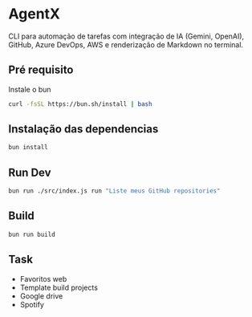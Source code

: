 # AgentX

CLI para automação de tarefas com integração de IA (Gemini, OpenAI), GitHub, Azure DevOps, AWS e renderização de Markdown no terminal.

## Pré requisito
Instale o bun
```bash
curl -fsSL https://bun.sh/install | bash
```

## Instalação das dependencias
```bash
bun install
```

## Run Dev
```bash
bun run ./src/index.js run "Liste meus GitHub repositories"
```

## Build
```bash
bun run build
```

## Task
- Favoritos web
- Template build projects
- Google drive
- Spotify
